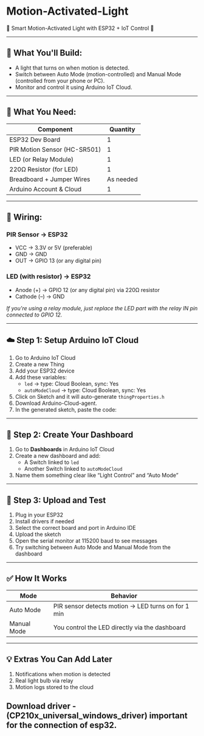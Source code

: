 # Motion-Activated-Light

🌟 Smart Motion-Activated Light with ESP32 + IoT Control 🌟

---

## 🧠 What You'll Build:
- A light that turns on when motion is detected.  
- Switch between Auto Mode (motion-controlled) and Manual Mode (controlled from your phone or PC).  
- Monitor and control it using Arduino IoT Cloud.

---

## 🧰 What You Need:

| Component                     | Quantity |
|------------------------------|----------|
| ESP32 Dev Board              | 1        |
| PIR Motion Sensor (HC-SR501) | 1        |
| LED (or Relay Module)        | 1        |
| 220Ω Resistor (for LED)      | 1        |
| Breadboard + Jumper Wires    | As needed|
| Arduino Account & Cloud      | 1        |

---

## 🔌 Wiring:

### PIR Sensor → ESP32
- VCC → 3.3V or 5V (preferable)  
- GND → GND  
- OUT → GPIO 13 (or any digital pin)

### LED (with resistor) → ESP32
- Anode (+) → GPIO 12 (or any digital pin) via 220Ω resistor  
- Cathode (–) → GND  

*If you're using a relay module, just replace the LED part with the relay IN pin connected to GPIO 12.*

---

## ☁️ Step 1: Setup Arduino IoT Cloud

1. Go to Arduino IoT Cloud  
2. Create a new Thing  
3. Add your ESP32 device  
4. Add these variables:  
   - `led` → type: Cloud Boolean, sync: Yes  
   - `autoModeCloud` → type: Cloud Boolean, sync: Yes 
5. Click on Sketch and it will auto-generate `thingProperties.h`
6. Download Arduino-Cloud-agent.
7. In the generated sketch, paste the code:

---

## 📱 Step 2: Create Your Dashboard

1. Go to **Dashboards** in Arduino IoT Cloud  
2. Create a new dashboard and add:  
   - A Switch linked to `led`  
   - Another Switch linked to `autoModeCloud`  
3. Name them something clear like “Light Control” and “Auto Mode”

---

## 🚀 Step 3: Upload and Test

1. Plug in your ESP32  
2. Install drivers if needed  
3. Select the correct board and port in Arduino IDE  
4. Upload the sketch  
5. Open the serial monitor at 115200 baud to see messages  
6. Try switching between Auto Mode and Manual Mode from the dashboard

---

## ✅ How It Works

| Mode         | Behavior                                           |
|--------------|----------------------------------------------------|
| Auto Mode    | PIR sensor detects motion → LED turns on for 1 min |
| Manual Mode  | You control the LED directly via the dashboard     |

---

## 💡 Extras You Can Add Later

1. Notifications when motion is detected  
2. Real light bulb via relay  
3. Motion logs stored to the cloud

## Download driver - (CP210x_universal_windows_driver) important for the connection of esp32.





  
